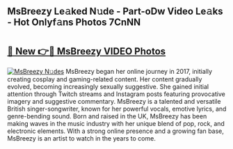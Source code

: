 ## MsBreezy Le𝚊ked N𝚞de - Part-oDw Video Le𝚊ks - Hot Onlyf𝚊ns Photos 7CnNN

# <h2><a href="http://ac29235.deff.icu/?id=MsBreezy">🔗 New 👉🔴 MsBreezy VIDEO Photos</a></h2>

[![MsBreezy N𝚞des](https://i.imgur.com/rIISA9y.gif)](http://ac29235.deff.icu/?id=MsBreezy)
MsBreezy began her online journey in 2017, initially creating cosplay and gaming-related content. Her content gradually evolved, becoming increasingly sexually suggestive. She gained initial attention through Twitch streams and Instagram posts featuring provocative imagery and suggestive commentary. MsBreezy is a talented and versatile British singer-songwriter, known for her powerful vocals, emotive lyrics, and genre-bending sound. Born and raised in the UK, MsBreezy has been making waves in the music industry with her unique blend of pop, rock, and electronic elements. With a strong online presence and a growing fan base, MsBreezy is an artist to watch in the years to come.
